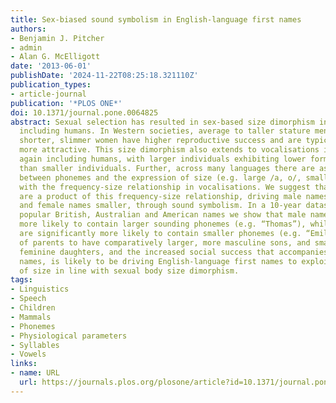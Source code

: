 ```yaml
---
title: Sex-biased sound symbolism in English-language first names
authors:
- Benjamin J. Pitcher
- admin
- Alan G. McElligott
date: '2013-06-01'
publishDate: '2024-11-22T08:25:18.321110Z'
publication_types:
- article-journal
publication: '*PLOS ONE*'
doi: 10.1371/journal.pone.0064825
abstract: Sexual selection has resulted in sex-based size dimorphism in many mammals,
  including humans. In Western societies, average to taller stature men and comparatively
  shorter, slimmer women have higher reproductive success and are typically considered
  more attractive. This size dimorphism also extends to vocalisations in many species,
  again including humans, with larger individuals exhibiting lower formant frequencies
  than smaller individuals. Further, across many languages there are associations
  between phonemes and the expression of size (e.g. large /a, o/, small /i, e/), consistent
  with the frequency-size relationship in vocalisations. We suggest that naming preferences
  are a product of this frequency-size relationship, driving male names to sound larger
  and female names smaller, through sound symbolism. In a 10-year dataset of the most
  popular British, Australian and American names we show that male names are significantly
  more likely to contain larger sounding phonemes (e.g. “Thomas”), while female names
  are significantly more likely to contain smaller phonemes (e.g. “Emily”). The desire
  of parents to have comparatively larger, more masculine sons, and smaller, more
  feminine daughters, and the increased social success that accompanies more sex-stereotyped
  names, is likely to be driving English-language first names to exploit sound symbolism
  of size in line with sexual body size dimorphism.
tags:
- Linguistics
- Speech
- Children
- Mammals
- Phonemes
- Physiological parameters
- Syllables
- Vowels
links:
- name: URL
  url: https://journals.plos.org/plosone/article?id=10.1371/journal.pone.0064825
---
```

